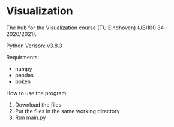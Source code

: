 # Visualization


The hub for the Visualization course (TU Eindhoven) (JBI100 34 - 2020/2021).

Python Verison: v3.8.3

Requirments:
- numpy
- pandas
- bokeh 



How to use the program:
1. Download the files
2. Put the files in the same working directory
3. Run main.py
